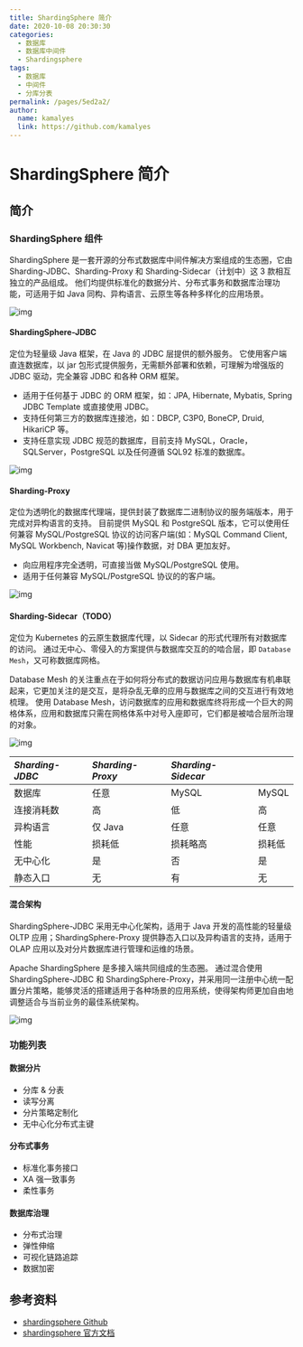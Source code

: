 ```yaml
---
title: ShardingSphere 简介
date: 2020-10-08 20:30:30
categories: 
  - 数据库
  - 数据库中间件
  - Shardingsphere
tags: 
  - 数据库
  - 中间件
  - 分库分表
permalink: /pages/5ed2a2/
author: 
  name: kamalyes
  link: https://github.com/kamalyes
---
```


# ShardingSphere 简介

## 简介

### ShardingSphere 组件

ShardingSphere 是一套开源的分布式数据库中间件解决方案组成的生态圈，它由 Sharding-JDBC、Sharding-Proxy 和 Sharding-Sidecar（计划中）这 3 款相互独立的产品组成。 他们均提供标准化的数据分片、分布式事务和数据库治理功能，可适用于如 Java 同构、异构语言、云原生等各种多样化的应用场景。

![img](https://cdn.jsdelivr.net/gh/kamalyes/image-bed@master/snap/20201008151613.png)

#### ShardingSphere-JDBC

定位为轻量级 Java 框架，在 Java 的 JDBC 层提供的额外服务。 它使用客户端直连数据库，以 jar 包形式提供服务，无需额外部署和依赖，可理解为增强版的 JDBC 驱动，完全兼容 JDBC 和各种 ORM 框架。

- 适用于任何基于 JDBC 的 ORM 框架，如：JPA, Hibernate, Mybatis, Spring JDBC Template 或直接使用 JDBC。
- 支持任何第三方的数据库连接池，如：DBCP, C3P0, BoneCP, Druid, HikariCP 等。
- 支持任意实现 JDBC 规范的数据库，目前支持 MySQL，Oracle，SQLServer，PostgreSQL 以及任何遵循 SQL92 标准的数据库。

![img](https://cdn.jsdelivr.net/gh/kamalyes/image-bed@master/snap/20201008151213.png)

#### Sharding-Proxy

定位为透明化的数据库代理端，提供封装了数据库二进制协议的服务端版本，用于完成对异构语言的支持。 目前提供 MySQL 和 PostgreSQL 版本，它可以使用任何兼容 MySQL/PostgreSQL 协议的访问客户端(如：MySQL Command Client, MySQL Workbench, Navicat 等)操作数据，对 DBA 更加友好。

- 向应用程序完全透明，可直接当做 MySQL/PostgreSQL 使用。
- 适用于任何兼容 MySQL/PostgreSQL 协议的的客户端。

![img](https://cdn.jsdelivr.net/gh/kamalyes/image-bed@master/snap/20201008151434.png)

#### Sharding-Sidecar（TODO）

定位为 Kubernetes 的云原生数据库代理，以 Sidecar 的形式代理所有对数据库的访问。 通过无中心、零侵入的方案提供与数据库交互的的啮合层，即 `Database Mesh`，又可称数据库网格。

Database Mesh 的关注重点在于如何将分布式的数据访问应用与数据库有机串联起来，它更加关注的是交互，是将杂乱无章的应用与数据库之间的交互进行有效地梳理。 使用 Database Mesh，访问数据库的应用和数据库终将形成一个巨大的网格体系，应用和数据库只需在网格体系中对号入座即可，它们都是被啮合层所治理的对象。

![img](https://cdn.jsdelivr.net/gh/kamalyes/image-bed@master/snap/20201008151557.png)

| _Sharding-JDBC_ | _Sharding-Proxy_ | _Sharding-Sidecar_ |        |
| :-------------- | :--------------- | :----------------- | ------ |
| 数据库          | 任意             | MySQL              | MySQL  |
| 连接消耗数      | 高               | 低                 | 高     |
| 异构语言        | 仅 Java          | 任意               | 任意   |
| 性能            | 损耗低           | 损耗略高           | 损耗低 |
| 无中心化        | 是               | 否                 | 是     |
| 静态入口        | 无               | 有                 | 无     |

#### 混合架构

ShardingSphere-JDBC 采用无中心化架构，适用于 Java 开发的高性能的轻量级 OLTP 应用；ShardingSphere-Proxy 提供静态入口以及异构语言的支持，适用于 OLAP 应用以及对分片数据库进行管理和运维的场景。

Apache ShardingSphere 是多接入端共同组成的生态圈。 通过混合使用 ShardingSphere-JDBC 和 ShardingSphere-Proxy，并采用同一注册中心统一配置分片策略，能够灵活的搭建适用于各种场景的应用系统，使得架构师更加自由地调整适合与当前业务的最佳系统架构。

![img](https://cdn.jsdelivr.net/gh/kamalyes/image-bed@master/snap/20201008151658.png)

### 功能列表

#### 数据分片

- 分库 & 分表
- 读写分离
- 分片策略定制化
- 无中心化分布式主键

#### 分布式事务

- 标准化事务接口
- XA 强一致事务
- 柔性事务

#### 数据库治理

- 分布式治理
- 弹性伸缩
- 可视化链路追踪
- 数据加密

## 参考资料

- [shardingsphere Github](https://github.com/apache/incubator-shardingsphere)
- [shardingsphere 官方文档](https://shardingsphere.apache.org/document/current/cn/overview/)
